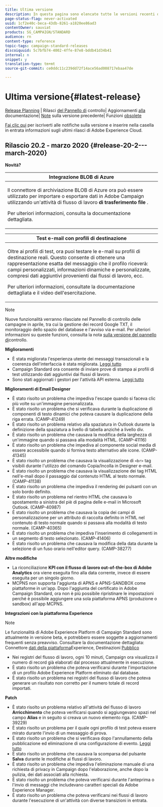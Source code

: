 ```yaml
---
title: Ultima versione
description: In questa pagina sono elencate tutte le versioni recenti di Adobe Campaign Standard.
page-status-flag: never-activated
uuid: 1cf2e40c-beca-43db-8261-a1820ee86ad3
contentOwner: sauviat
products: SG_CAMPAIGN/STANDARD
audience: rn
content-type: reference
topic-tags: campaign-standard-releases
discoiquuid: 5c7bfb74-4002-4ffe-87e8-bddb41d34b41
internal: n
snippet: y
translation-type: tm+mt
source-git-commit: ce0ddc11c239dd72f14ace56ad008717ebaa47de

---
```



# Ultima versione{#latest-release}

[Release Planning](https://helpx.adobe.com/campaign/kb/acs-release-planning.html) | Rilasci [del Pannello di](https://docs.adobe.com/content/help/en/control-panel/using/release-notes.html) controllo| Aggiornamenti [alla](../../rn/using/documentation-updates.md) documentazione| [Note](../../rn/using/release-notes-2019.md) sulla versione precedente| Funzioni [obsolete](https://helpx.adobe.com/campaign/kb/acs-deprecated-and-removed-features.html)

[Fai clic qui](http://amc-mkt-prod1-t.adobe-campaign.com/lp/LP25?service=%40rZ5cqp2DgNzrgz0alKPInakNbPSTeJYozZYnS7Wbs802u4GlISkHZX4omtK00nAU6xzZ6luEWQzr7kQ9pkCwJYumWkU) per iscriverti alle notifiche sulla versione e inserire nella casella in entrata informazioni sugli ultimi rilasci di Adobe Experience Cloud.

## Rilascio 20.2 - marzo 2020 {#release-20-2---march-2020}

**Novità?**

<table> 
 <thead> 
  <tr> 
   <th> <strong>Integrazione BLOB di Azure</strong><br /> </th> 
  </tr> 
 </thead> 
 <tbody> 
  <tr> 
   <td> <p>Il connettore di archiviazione BLOB di Azure ora può essere utilizzato per importare o esportare dati in Adobe Campaign utilizzando un'attività di flusso di lavoro <strong>di trasferimento file</strong> . </p>
    <p>Per ulteriori informazioni, consulta la documentazione <a href="../../administration/using/external-accounts.md#microsoft-azure-external-account"></a>dettagliata.</p>
   </td> 
  </tr> 
 </tbody> 
</table>

<table> 
 <thead> 
  <tr> 
   <th> <strong>Test e-mail con profili di destinazione</strong><br /> </th> 
  </tr> 
 </thead> 
 <tbody> 
  <tr> 
   <td> <p>Oltre ai profili di test, ora puoi testare le e-mail su profili di destinazione reali. Questo consente di ottenere una rappresentazione esatta del messaggio che il profilo riceverà: campi personalizzati, informazioni dinamiche e personalizzate, compresi dati aggiuntivi provenienti dai flussi di lavoro, ecc. </p>
    <p>Per ulteriori informazioni, consultate la documentazione <a href="../../sending/using/testing-messages-using-target.md"></a> dettagliata e il video <a href="https://docs.adobe.com/content/help/en/campaign-standard-learn/tutorials/communication-channels/email/profile-substitution.html"></a>dell'esercitazione. </p>
   </td> 
  </tr> 
 </tbody> 
</table>

>[!NOTE]
>
>Nuove funzionalità verranno rilasciate nel Pannello di controllo delle campagne in aprile, tra cui la gestione dei record Google TXT, il monitoraggio dello spazio del database e l&#39;avviso via e-mail. Per ulteriori informazioni su queste funzioni, consulta la nota [sulla versione del pannello di](https://docs.adobe.com/content/help/en/control-panel/using/release-notes.html)controllo.

**Miglioramenti**

* È stata migliorata l&#39;esperienza utente dei messaggi transazionali e la coerenza dell&#39;interfaccia è stata migliorata. [Leggi tutto](../../channels/using/about-transactional-messaging.md)
* Campaign Standard ora consente di inviare prove di stampa ai profili di test utilizzando dati aggiuntivi dai flussi di lavoro.
* Sono stati aggiornati i gestori per l&#39;attività API esterna. [Leggi tutto](../../automating/using/external-api.md)

**Miglioramenti di Email Designer**

* È stato risolto un problema che impediva l&#39;escape quando si faceva clic più volte su un&#39;immagine personalizzata.
* È stato risolto un problema che si verificava durante la duplicazione di componenti di testo dinamici che poteva causare la duplicazione della riga errata. (CAMP-41249)
* È stato risolto un problema relativo alla spaziatura in Outlook durante la definizione della spaziatura a livello di tabella anziché a livello div.
* È stato risolto un problema che causava la modifica della larghezza di un&#39;immagine quando si passava alla modalità HTML. (CAMP-41116)
* È stato risolto un problema che impediva al componente social media di essere accessibile quando si forniva testo alternativo alle icone. (CAMP-41345)
* È stato risolto un problema che causava la visualizzazione di `<br>` tag visibili durante l&#39;utilizzo del comando Copia/Incolla in Designer e-mail.
* È stato risolto un problema che causava la visualizzazione dei tag HTML nell&#39;e-mail dopo il passaggio dal contenuto HTML al testo normale. (CAMP-41138)
* È stato risolto un problema che impediva il rendering dei pulsanti con un solo bordo definito.
* È stato risolto un problema nel rientro HTML che causava lo spostamento a sinistra del piè di pagina delle e-mail in Microsoft Outlook. (CAMP-40987)
* È stato risolto un problema che causava la copia dei campi di personalizzazione per un attributo di raccolta definito in HTML nel contenuto di testo normale quando si passava alla modalità di testo normale. (CAMP-40365)
* È stato risolto un problema che impediva l&#39;inserimento di collegamenti in un segmento di testo selezionato. (CAMP-41406)
* È stato risolto un problema che causava la modifica della data durante la selezione di un fuso orario nell&#39;editor query. (CAMP-38277)

**Altre modifiche**

* La riconciliazione **KPI con il flusso di lavoro out-of-the-box di Adobe Analytics** ora viene eseguita fino alla data corrente, invece di essere eseguita per un singolo giorno.
* MCPNS non supporta l&#39;aggiunta di APNS e APNS-SANDBOX come piattaforme in un&#39;app. Dopo l&#39;aggiunta del certificato in Adobe Campaign Standard, ora non è più possibile ripristinare le impostazioni perché è possibile aggiungere una sola piattaforma APNS (produzione o sandbox) all&#39;app MCPNS.

**Integrazioni con la piattaforma Experience**

>[!NOTE]
>
>Le funzionalità di Adobe Experience Platform di Campaign Standard sono attualmente in versione beta, e potrebbero essere soggette a aggiornamenti frequenti senza preavviso. Consultare la documentazione dettagliata: Connettore [dati della piattaforma](../../administration/using/aep-about-data-connector.md)Experience, Destinazioni [Pubblico](../../audiences/using/aep-about-audience-destinations-service.md)

* Nei registri del flusso di lavoro, ogni 10 minuti, Campaign ora visualizza il numero di record già elaborati dal processo attualmente in esecuzione.
* È stato risolto un problema che poteva verificarsi durante l&#39;importazione di un profilo Adobe Experience Platform eliminato dal database.
* È stato risolto un problema nei registri del flusso di lavoro che poteva generare un risultato non corretto per il numero totale di record importati.

**Patch**

* È stato risolto un problema relativo all&#39;attività del flusso di lavoro **Arricchimento** che poteva verificarsi quando si aggiungevano spazi nel campo **Alias** e in seguito si creava un nuovo elemento riga. (CAMP-39229)
* È stato risolto un problema per il quale ogni profilo di test poteva essere mirato durante l&#39;invio di un messaggio di prova.
* È stato risolto un problema che si verificava dopo l&#39;annullamento della pubblicazione ed eliminazione di una configurazione di evento. [Leggi tutto](../../administration/using/configuring-transactional-messaging.md#deleting-an-event)
* È stato risolto un problema che causava la scomparsa del pulsante **Salva** durante le modifiche ai flussi di lavoro.
* È stato risolto un problema che impediva l&#39;eliminazione manuale di una richiesta di privacy in Campaign dopo l&#39;elaborazione, anche dopo la pulizia, dei dati associati alla richiesta.
* È stato risolto un problema che poteva verificarsi durante l&#39;anteprima o l&#39;invio di messaggi che includevano caratteri speciali da Adobe Experience Manager.
* È stato risolto un problema che poteva verificarsi nei flussi di lavoro durante l&#39;esecuzione di un&#39;attività con diverse transizioni in entrata.
